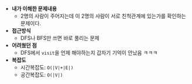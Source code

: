- **내가 이해한 문제내용**
  - 2명의 사람이 주어지는데 이 2명의 사람이 서로 친척관계에 있는가를 확인하는 문제이다.
- **접근방식**
  - DFS나 BFS만 쓰면 바로 풀리는 문제
- **어려웠던 점**
  - DFS에서 `visit`을 언제 해야하는지 갑자기 기억이 안났음 ㅋㅋㅋ
- **복잡도**
  - 시간복잡도: `O(|V|+|E|)`
  - 공간복잡도: `O(|V|)`


